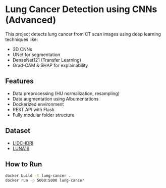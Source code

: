 # Lung Cancer Detection using CNNs (Advanced)

This project detects lung cancer from CT scan images using deep learning techniques like:
- 3D CNNs
- UNet for segmentation
- DenseNet121 (Transfer Learning)
- Grad-CAM & SHAP for explainability

## Features
- Data preprocessing (HU normalization, resampling)
- Data augmentation using Albumentations
- Dockerized environment
- REST API with Flask
- Fully modular folder structure

## Dataset
- [LIDC-IDRI](https://wiki.cancerimagingarchive.net/display/Public/LIDC-IDRI)
- [LUNA16](https://luna16.grand-challenge.org)

## How to Run

```bash
docker build -t lung-cancer .
docker run -p 5000:5000 lung-cancer
